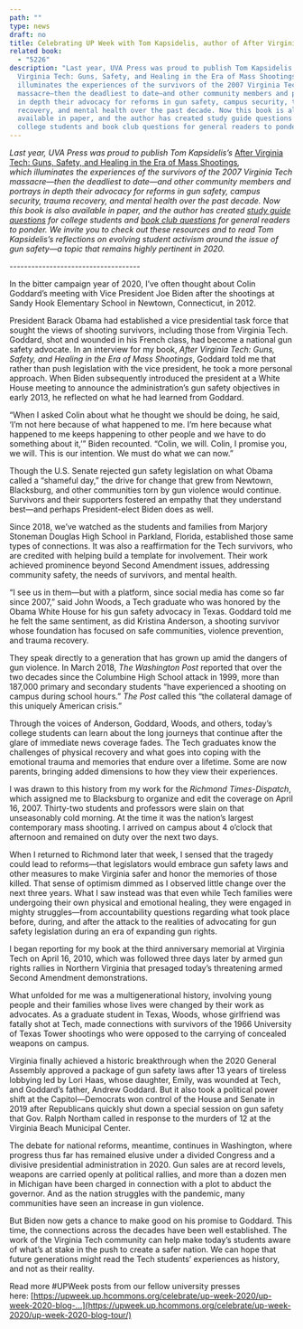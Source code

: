 ```yaml
---
path: ""
type: news
draft: no
title: Celebrating UP Week with Tom Kapsidelis, author of After Virginia Tech
related book:
  - "5226"
description: "Last year, UVA Press was proud to publish Tom Kapsidelis’s After
  Virginia Tech: Guns, Safety, and Healing in the Era of Mass Shootings, which
  illuminates the experiences of the survivors of the 2007 Virginia Tech
  massacre—then the deadliest to date—and other community members and portrays
  in depth their advocacy for reforms in gun safety, campus security, trauma
  recovery, and mental health over the past decade. Now this book is also
  available in paper, and the author has created study guide questions for
  college students and book club questions for general readers to ponder."
---
```

*Last year, UVA Press was proud to publish Tom Kapsidelis’s* [After Virginia Tech: Guns, Safety, and Healing in the Era of Mass Shootings](https://www.upress.virginia.edu/title/5226)*, which illuminates the experiences of the survivors of the 2007 Virginia Tech massacre—then the deadliest to date—and other community members and portrays in depth their advocacy for reforms in gun safety, campus security, trauma recovery, and mental health over the past decade. Now this book is also available in paper, and the author has created [study guide questions](https://www.upress.virginia.edu/sites/default/files/BookChapters/Kapsidelis_AVaT_Study_Guide_Questions.pdf) for college students and [book club questions](https://www.upress.virginia.edu/sites/default/files/BookChapters/Kapsidelis_AVaT_Book_Club_Questions.pdf) for general readers to ponder. We invite you to check out these resources and to read Tom Kapsidelis’s reflections on evolving student activism around the issue of gun safety—a topic that remains highly pertinent in 2020.*

\------------------------------------

In the bitter campaign year of 2020, I’ve often thought about Colin Goddard’s meeting with Vice President Joe Biden after the shootings at Sandy Hook Elementary School in Newtown, Connecticut, in 2012.

President Barack Obama had established a vice presidential task force that sought the views of shooting survivors, including those from Virginia Tech. Goddard, shot and wounded in his French class, had become a national gun safety advocate. In an interview for my book, *After Virginia Tech: Guns, Safety, and Healing in the Era of Mass Shootings*, Goddard told me that rather than push legislation with the vice president, he took a more personal approach. When Biden subsequently introduced the president at a White House meeting to announce the administration’s gun safety objectives in early 2013, he reflected on what he had learned from Goddard.

“When I asked Colin about what he thought we should be doing, he said, ‘I’m not here because of what happened to me. I’m here because what happened to me keeps happening to other people and we have to do something about it,’” Biden recounted. “Colin, we will. Colin, I promise you, we will. This is our intention. We must do what we can now.”

Though the U.S. Senate rejected gun safety legislation on what Obama called a “shameful day,” the drive for change that grew from Newtown, Blacksburg, and other communities torn by gun violence would continue. Survivors and their supporters fostered an empathy that they understand best—and perhaps President-elect Biden does as well.

Since 2018, we’ve watched as the students and families from Marjory Stoneman Douglas High School in Parkland, Florida, established those same types of connections. It was also a reaffirmation for the Tech survivors, who are credited with helping build a template for involvement. Their work achieved prominence beyond Second Amendment issues, addressing community safety, the needs of survivors, and mental health.

“I see us in them—but with a platform, since social media has come so far since 2007,” said John Woods, a Tech graduate who was honored by the Obama White House for his gun safety advocacy in Texas. Goddard told me he felt the same sentiment, as did Kristina Anderson, a shooting survivor whose foundation has focused on safe communities, violence prevention, and trauma recovery.

They speak directly to a generation that has grown up amid the dangers of gun violence. In March 2018, *The Washington Post* reported that over the two decades since the Columbine High School attack in 1999, more than 187,000 primary and secondary students “have experienced a shooting on campus during school hours.” *The Post* called this “the collateral damage of this uniquely American crisis.”

Through the voices of Anderson, Goddard, Woods, and others, today’s college students can learn about the long journeys that continue after the glare of immediate news coverage fades. The Tech graduates know the challenges of physical recovery and what goes into coping with the emotional trauma and memories that endure over a lifetime. Some are now parents, bringing added dimensions to how they view their experiences.

I was drawn to this history from my work for the *Richmond Times-Dispatch*, which assigned me to Blacksburg to organize and edit the coverage on April 16, 2007. Thirty-two students and professors were slain on that unseasonably cold morning. At the time it was the nation’s largest contemporary mass shooting. I arrived on campus about 4 o’clock that afternoon and remained on duty over the next two days.

When I returned to Richmond later that week, I sensed that the tragedy could lead to reforms—that legislators would embrace gun safety laws and other measures to make Virginia safer and honor the memories of those killed. That sense of optimism dimmed as I observed little change over the next three years. What I saw instead was that even while Tech families were undergoing their own physical and emotional healing, they were engaged in mighty struggles—from accountability questions regarding what took place before, during, and after the attack to the realities of advocating for gun safety legislation during an era of expanding gun rights.

I began reporting for my book at the third anniversary memorial at Virginia Tech on April 16, 2010, which was followed three days later by armed gun rights rallies in Northern Virginia that presaged today’s threatening armed Second Amendment demonstrations.

What unfolded for me was a multigenerational history, involving young people and their families whose lives were changed by their work as advocates. As a graduate student in Texas, Woods, whose girlfriend was fatally shot at Tech, made connections with survivors of the 1966 University of Texas Tower shootings who were opposed to the carrying of concealed weapons on campus.

Virginia finally achieved a historic breakthrough when the 2020 General Assembly approved a package of gun safety laws after 13 years of tireless lobbying led by Lori Haas, whose daughter, Emily, was wounded at Tech, and Goddard’s father, Andrew Goddard. But it also took a political power shift at the Capitol—Democrats won control of the House and Senate in 2019 after Republicans quickly shut down a special session on gun safety that Gov. Ralph Northam called in response to the murders of 12 at the Virginia Beach Municipal Center.

The debate for national reforms, meantime, continues in Washington, where progress thus far has remained elusive under a divided Congress and a divisive presidential administration in 2020. Gun sales are at record levels, weapons are carried openly at political rallies, and more than a dozen men in Michigan have been charged in connection with a plot to abduct the governor. And as the nation struggles with the pandemic, many communities have seen an increase in gun violence.

But Biden now gets a chance to make good on his promise to Goddard. This time, the connections across the decades have been well established. The work of the Virginia Tech community can help make today’s students aware of what’s at stake in the push to create a safer nation. We can hope that future generations might read the Tech students’ experiences as history, and not as their reality.

Read more #UPWeek posts from our fellow university presses here: [https://upweek.up.hcommons.org/celebrate/up-week-2020/up-week-2020-blog-...](https://upweek.up.hcommons.org/celebrate/up-week-2020/up-week-2020-blog-tour/)